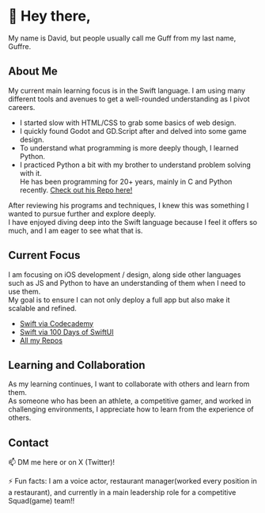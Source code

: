 # 👋 Hey there,

My name is David, but people usually call me Guff from my last name, Guffre.

## About Me

My current main learning focus is in the Swift language. I am using many different tools and avenues to get a well-rounded understanding as I pivot careers.

- I started slow with HTML/CSS to grab some basics of web design.
- I quickly found Godot and GD.Script after and delved into some game design. 
- To understand what programming is more deeply though, I learned Python.
- I practiced Python a bit with my brother to understand problem solving with it.
   </br>He has been programming for 20+ years, mainly in C and Python recently. [Check out his Repo here!](https://github.com/guffre)

After reviewing his programs and techniques, I knew this was something I wanted to pursue further and explore deeply. 
</br> I have enjoyed diving deep into the Swift language because I feel it offers so much, and I am eager to see what that is.

## Current Focus

I am focusing on iOS development / design, along side other languages such as JS and Python to have an understanding of them when I need to use them. 
</br> My goal is to ensure I can not only deploy a full app but also make it scalable and refined.
<ul>
   <li><a href="https://github.com/CodeofGuff/codeCademy_Swift" target="_blank">Swift via Codecademy</a></li>
   <li><a href="https://github.com/CodeofGuff/100DoSui" target="_blank">Swift via 100 Days of SwiftUI</a></li>
   <li><a href="https://github.com/CodeofGuff?tab=repositories" target="_blank">All my Repos</a></li>
</ul>

## Learning and Collaboration

As my learning continues, I want to collaborate with others and learn from them. 
</br>As someone who has been an athlete, a competitive gamer, and worked in challenging environments, I appreciate how to learn from the experience of others.


## Contact

📫 DM me here or on X (Twitter)!

⚡ Fun facts: I am a voice actor, restaurant manager(worked every position in a restaurant), and currently in a main leadership role for a competitive Squad(game) team!!


<!---
CodeofGuff/CodeofGuff is a ✨ special ✨ repository because its `README.md` (this file) appears on your GitHub profile.
You can click the Preview link to take a look at your changes.
--->
